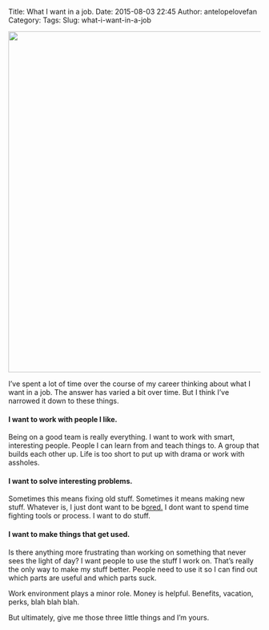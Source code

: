 Title: What I want in a job.
Date: 2015-08-03 22:45
Author: antelopelovefan
Category: 
Tags: 
Slug: what-i-want-in-a-job

<img src="https://d262ilb51hltx0.cloudfront.net/max/2000/1*cIAW2i3rV_uo9UDcx6OtGg.jpeg" width="1024" height="680" />

I’ve spent a lot of time over the course of my career thinking about what I want in a job. The answer has varied a bit over time. But I think I’ve narrowed it down to these things.

#### I want to work with people I like.

Being on a good team is really everything. I want to work with smart, interesting people. People I can learn from and teach things to. A group that builds each other up. Life is too short to put up with drama or work with assholes.

#### I want to solve interesting problems.

Sometimes this means fixing old stuff. Sometimes it means making new stuff. Whatever is, I just dont want to be b[ored.](http://randsinrepose.com/archives/bored-people-quit/) I dont want to spend time fighting tools or process. I want to do stuff.

#### I want to make things that get used.

Is there anything more frustrating than working on something that never sees the light of day? I want people to use the stuff I work on. That’s really the only way to make my stuff better. People need to use it so I can find out which parts are useful and which parts suck.

Work environment plays a minor role. Money is helpful. Benefits, vacation, perks, blah blah blah.

But ultimately, give me those three little things and I’m yours.

